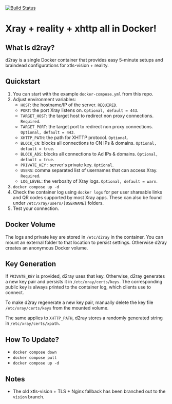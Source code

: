 [![Build Status](https://ci.quacker.org/api/badges/d/d2ray/status.svg)](https://ci.quacker.org/d/d2ray)
# Xray + reality + xhttp all in Docker!
## What Is d2ray?
d2ray is a single Docker container that provides easy 5-minute setups and braindead configurations for xtls-vision + reality.

## Quickstart
1. You can start with the example `docker-compose.yml` from this repo.
2. Adjust environment variables:
    - `HOST`: the hostname/IP of the server. `REQUIRED`.
    - `PORT`: the port Xray listens on. `Optional, default = 443`.
    - `TARGET_HOST`: the target host to redirect non proxy connections. `Required`.
    - `TARGET_PORT`: the target port to redirect non proxy connections. `Optional, default = 443`.
    - `XHTTP_PATH`: the path for XHTTP protocol. `Optional`.
    - `BLOCK_CN`: blocks all connections to CN IPs & domains. `Optional, default = true`.
    - `BLOCK_ADS`: blocks all connections to Ad IPs & domains. `Optional, default = true`.
    - `PRIVATE_KEY` : server's private key. `Optional`.
    - `USERS`: comma separated list of usernames that can access Xray. `Required`.
    - `LOG_LEVEL`: the verbosity of Xray logs. `Optional, default = warn`.
3. `docker compose up -d`
4. Check the container log using `docker logs` for per user shareable links and QR codes supported by most Xray apps. These can also be found under `/etc/xray/users/[USERNAME]` folders.
5. Test your connection.

## Docker Volume
The logs and private key are stored in `/etc/d2ray` in the container. You can mount an external folder to that location to persist settings. Otherwise d2ray creates an anonymous Docker volume.

## Key Generation
If `PRIVATE_KEY` is provided, d2ray uses that key. Otherwise, d2ray generates a new key pair and persists it in `/etc/xray/certs/keys`. The corresponding public key is always printed to the container log, which clients use to connect. 

To make d2ray regenerate a new key pair, manually delete the key file `/etc/xray/certs/keys` from the mounted volume.

The same applies to `XHTTP_PATH`, d2ray stores a randomly generated string in `/etc/xray/certs/xpath`.

## How To Update?
- `docker compose down`
- `docker compose pull`
- `docker compose up -d`

## Notes
- The old xtls-vision + TLS + Nginx fallback has been branched out to the `vision` branch.